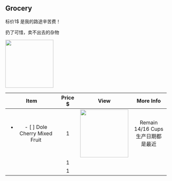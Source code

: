 ## Grocery

标价1$ 是我的路途辛苦费！

扔了可惜，卖不出去的杂物

<img src="https://ws3.sinaimg.cn/large/006tNbRwly1fud83k5twhj30g40kpmy9.jpg" width="150"/>

|                             Item                             | Price $ |                      View                       |               More Info                |
| :----------------------------------------------------------: | :-----: | :---------------------------------------------: | :------------------------------------: |
|<ul><li>- [ ] Dole Cherry Mixed Fruit</li></ul>|    1    | <img src="https://bit.ly/2MYD6Xj" width="150"/> | Remain 14/16 Cups<br/>生产日期都是最近 |
|                                                              |    1    |                                                 |                                        |
|                                                              |    1    |                                                 |                                        |

